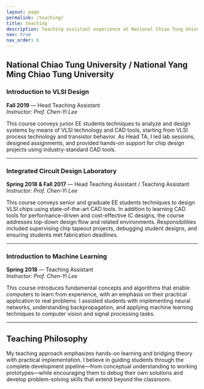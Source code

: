 ```yaml
---
layout: page
permalink: /teaching/
title: teaching
description: Teaching assistant experience at National Chiao Tung University / National Yang Ming Chiao Tung University
nav: true
nav_order: 6
---
```


## National Chiao Tung University / National Yang Ming Chiao Tung University

### Introduction to VLSI Design
**Fall 2019** — Head Teaching Assistant  
*Instructor: Prof. Chen-Yi Lee*

This course conveys junior EE students techniques to analyze and design systems by means of VLSI technology and CAD tools, starting from VLSI process technology and transistor behavior. As Head TA, I led lab sessions, designed assignments, and provided hands-on support for chip design projects using industry-standard CAD tools.

---

### Integrated Circuit Design Laboratory
**Spring 2018 & Fall 2017** — Head Teaching Assistant / Teaching Assistant  
*Instructor: Prof. Chen-Yi Lee*

This course conveys senior and graduate EE students techniques to design VLSI chips using state-of-the-art CAD tools. In addition to learning CAD tools for performance-driven and cost-effective IC designs, the course addresses top-down design flow and related environments. Responsibilities included supervising chip tapeout projects, debugging student designs, and ensuring students met fabrication deadlines.

---

### Introduction to Machine Learning
**Spring 2018** — Teaching Assistant  
*Instructor: Prof. Chen-Yi Lee*

This course introduces fundamental concepts and algorithms that enable computers to learn from experience, with an emphasis on their practical application to real problems. I assisted students with implementing neural networks, understanding backpropagation, and applying machine learning techniques to computer vision and signal processing tasks.

---

## Teaching Philosophy

My teaching approach emphasizes hands-on learning and bridging theory with practical implementation. I believe in guiding students through the complete development pipeline—from conceptual understanding to working prototypes—while encouraging them to debug their own solutions and develop problem-solving skills that extend beyond the classroom.
